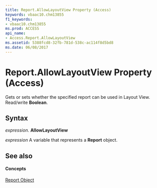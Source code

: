 ```yaml
---
title: Report.AllowLayoutView Property (Access)
keywords: vbaac10.chm13855
f1_keywords:
- vbaac10.chm13855
ms.prod: ACCESS
api_name:
- Access.Report.AllowLayoutView
ms.assetid: 5388fcd8-32fb-781d-538c-ac114f8d5bd8
ms.date: 06/08/2017
---
```



# Report.AllowLayoutView Property (Access)

Gets or sets whether the specified report can be used in Layout View. Read/write  **Boolean**.


## Syntax

 _expression_. **AllowLayoutView**

 _expression_ A variable that represents a **Report** object.


## See also


#### Concepts


[Report Object](report-object-access.md)

